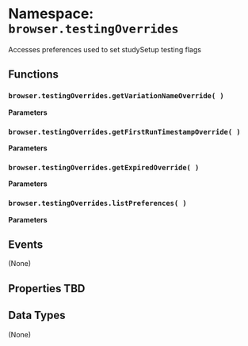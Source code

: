 # Namespace: `browser.testingOverrides`

Accesses preferences used to set studySetup testing flags

## Functions

### `browser.testingOverrides.getVariationNameOverride( )`

**Parameters**

### `browser.testingOverrides.getFirstRunTimestampOverride( )`

**Parameters**

### `browser.testingOverrides.getExpiredOverride( )`

**Parameters**

### `browser.testingOverrides.listPreferences( )`

**Parameters**

## Events

(None)

## Properties TBD

## Data Types

(None)
